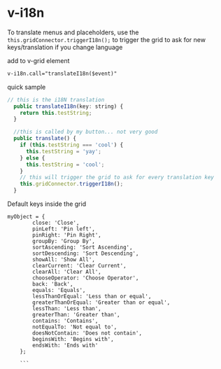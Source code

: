 # v-i18n

To translate menus and placeholders, use the ```this.gridConnector.triggerI18n();``` to trigger the grid to ask for new keys/translation if you change language

add to v-grid element
```html
v-i18n.call="translateI18n($event)"

```

quick sample
```javascript
// this is the i18N translation
  public translateI18n(key: string) {
    return this.testString;
  }

  //this is called by my button... not very good
  public translate() {
    if (this.testString === 'cool') {
      this.testString = 'yay';
    } else {
      this.testString = 'cool';
    }
    // this will trigger the grid to ask for every translation key
    this.gridConnector.triggerI18n();
  }

```


Default keys inside the grid
```javasrcipt
myObject = {
        close: 'Close',
        pinLeft: 'Pin left',
        pinRight: 'Pin Right',
        groupBy: 'Group By',
        sortAscending: 'Sort Ascending',
        sortDescending: 'Sort Descending',
        showAll: 'Show All',
        clearCurrent: 'Clear Current',
        clearAll: 'Clear All',
        chooseOperator: 'Choose Operator',
        back: 'Back',
        equals: 'Equals',
        lessThanOrEqual: 'Less than or equal',
        greaterThanOrEqual: 'Greater than or equal',
        lessThan: 'Less than',
        greaterThan: 'Greater than',
        contains: 'Contains',
        notEqualTo: 'Not equal to',
        doesNotContain: 'Does not contain',
        beginsWith: 'Begins with',
        endsWith: 'Ends with'
    };
    
    ```